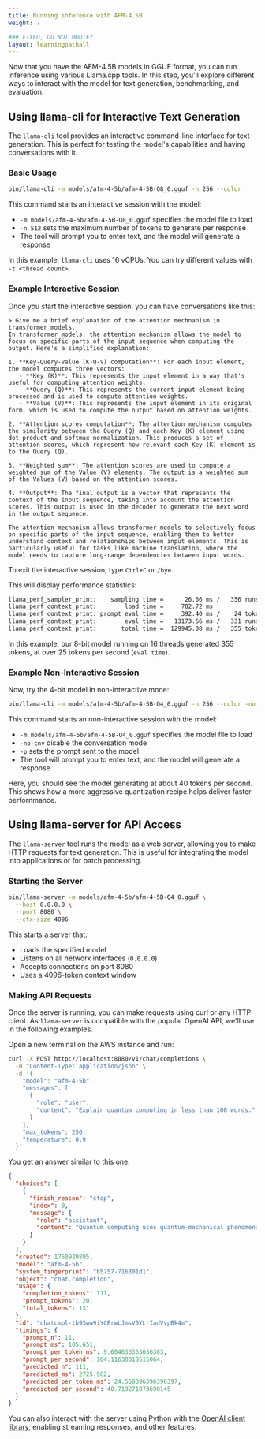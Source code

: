 ```yaml
---
title: Running inference with AFM-4.5B
weight: 7

### FIXED, DO NOT MODIFY
layout: learningpathall
---
```


Now that you have the AFM-4.5B models in GGUF format, you can run inference using various Llama.cpp tools. In this step, you'll explore different ways to interact with the model for text generation, benchmarking, and evaluation.

## Using llama-cli for Interactive Text Generation

The `llama-cli` tool provides an interactive command-line interface for text generation. This is perfect for testing the model's capabilities and having conversations with it.

### Basic Usage

```bash
bin/llama-cli -m models/afm-4-5b/afm-4-5B-Q8_0.gguf -n 256 --color
```

This command starts an interactive session with the model:

- `-m models/afm-4-5b/afm-4-5B-Q8_0.gguf` specifies the model file to load
- `-n 512` sets the maximum number of tokens to generate per response
- The tool will prompt you to enter text, and the model will generate a response

In this example, `llama-cli` uses 16 vCPUs. You can try different values with `-t <thread count>`.

### Example Interactive Session

Once you start the interactive session, you can have conversations like this:

```console
> Give me a brief explanation of the attention mechnanism in transformer models.
In transformer models, the attention mechanism allows the model to focus on specific parts of the input sequence when computing the output. Here's a simplified explanation:

1. **Key-Query-Value (K-Q-V) computation**: For each input element, the model computes three vectors:
   - **Key (K)**: This represents the input element in a way that's useful for computing attention weights.
   - **Query (Q)**: This represents the current input element being processed and is used to compute attention weights.
   - **Value (V)**: This represents the input element in its original form, which is used to compute the output based on attention weights.

2. **Attention scores computation**: The attention mechanism computes the similarity between the Query (Q) and each Key (K) element using dot product and softmax normalization. This produces a set of attention scores, which represent how relevant each Key (K) element is to the Query (Q).

3. **Weighted sum**: The attention scores are used to compute a weighted sum of the Value (V) elements. The output is a weighted sum of the Values (V) based on the attention scores.

4. **Output**: The final output is a vector that represents the context of the input sequence, taking into account the attention scores. This output is used in the decoder to generate the next word in the output sequence.

The attention mechanism allows transformer models to selectively focus on specific parts of the input sequence, enabling them to better understand context and relationships between input elements. This is particularly useful for tasks like machine translation, where the model needs to capture long-range dependencies between input words.
```

To exit the interactive session, type `Ctrl+C` or `/bye`.

This will display performance statistics:

```bash
llama_perf_sampler_print:    sampling time =      26.66 ms /   356 runs   (    0.07 ms per token, 13352.84 tokens per second)
llama_perf_context_print:        load time =     782.72 ms
llama_perf_context_print: prompt eval time =     392.40 ms /    24 tokens (   16.35 ms per token,    61.16 tokens per second)
llama_perf_context_print:        eval time =   13173.66 ms /   331 runs   (   39.80 ms per token,    25.13 tokens per second)
llama_perf_context_print:       total time =  129945.08 ms /   355 tokens
```

In this example, our 8-bit model running on 16 threads generated 355 tokens, at over 25 tokens per second (`eval time`).

### Example Non-Interactive Session

Now, try the 4-bit model in non-interactive mode:

```bash
bin/llama-cli -m models/afm-4-5b/afm-4-5B-Q4_0.gguf -n 256 --color -no-cnv -p "Give me a brief explanation of the attention mechnanism in transformer models."
```
This command starts an non-interactive session with the model:
- `-m models/afm-4-5b/afm-4-5B-Q4_0.gguf` specifies the model file to load
- `-no-cnv` disable the conversation mode
- `-p` sets the prompt sent to the model
- The tool will prompt you to enter text, and the model will generate a response

Here, you should see the model generating at about 40 tokens per second. This shows how a more aggressive quantization recipe helps deliver faster perfornmance.

## Using llama-server for API Access

The `llama-server` tool runs the model as a web server, allowing you to make HTTP requests for text generation. This is useful for integrating the model into applications or for batch processing.

### Starting the Server

```bash
bin/llama-server -m models/afm-4-5b/afm-4-5B-Q4_0.gguf \
  --host 0.0.0.0 \
  --port 8080 \
  --ctx-size 4096
```

This starts a server that:
- Loads the specified model
- Listens on all network interfaces (`0.0.0.0`)
- Accepts connections on port 8080
- Uses a 4096-token context window

### Making API Requests

Once the server is running, you can make requests using curl or any HTTP client. As `llama-server` is compatible with the popular OpenAI API, we'll use in the following examples. 

Open a new terminal on the AWS instance and run:

```bash
curl -X POST http://localhost:8080/v1/chat/completions \
  -H "Content-Type: application/json" \
  -d '{
    "model": "afm-4-5b",
    "messages": [
      {
        "role": "user",
        "content": "Explain quantum computing in less than 100 words."
      }
    ],
    "max_tokens": 256,
    "temperature": 0.9
  }'
```

You get an answer similar to this one:

```json
{
  "choices": [
    {
      "finish_reason": "stop",
      "index": 0,
      "message": {
        "role": "assistant",
        "content": "Quantum computing uses quantum-mechanical phenomena, such as superposition and entanglement, to perform calculations. It allows for multiple possibilities to exist simultaneously, which can speed up certain processes. Unlike classical computers, quantum computers can solve complex problems and simulate systems more efficiently. Quantum bits (qubits) store information, and quantum gates perform operations. Quantum computing has potential applications in fields like cryptography, optimization, and materials science. Its development is an active area of research, with companies like IBM, Google, and Microsoft investing in quantum computing technology."
      }
    }
  ],
  "created": 1750929895,
  "model": "afm-4-5b",
  "system_fingerprint": "b5757-716301d1",
  "object": "chat.completion",
  "usage": {
    "completion_tokens": 111,
    "prompt_tokens": 20,
    "total_tokens": 131
  },
  "id": "chatcmpl-tb93ww9iYCErwLJmsV0YLrIadVvpBk4m",
  "timings": {
    "prompt_n": 11,
    "prompt_ms": 105.651,
    "prompt_per_token_ms": 9.604636363636363,
    "prompt_per_second": 104.11638318615064,
    "predicted_n": 111,
    "predicted_ms": 2725.982,
    "predicted_per_token_ms": 24.558396396396397,
    "predicted_per_second": 40.719271073690145
  }
}
```

You can also interact with the server using Python with the [OpenAI client library](https://github.com/openai/openai-python), enabling streaming responses, and other features.
